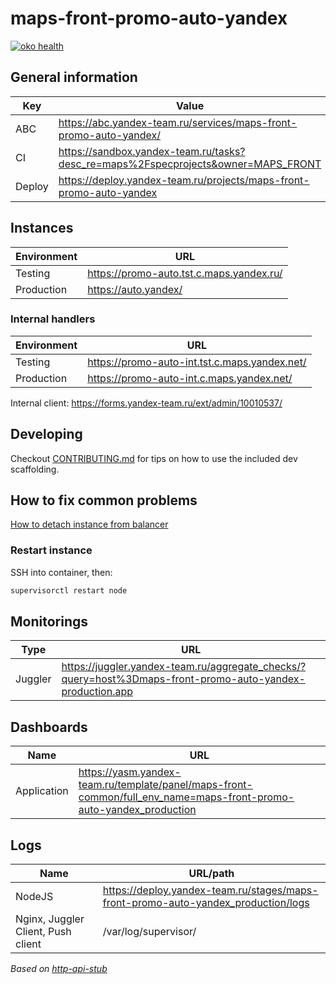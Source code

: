 # maps-front-promo-auto-yandex

[![oko health](https://badger.yandex-team.ru/oko/repo/maps/promo-auto-yandex/health.svg)](https://oko.yandex-team.ru/repo/maps/promo-auto-yandex)

## General information

| Key | Value |
|---|---|
| ABC | https://abc.yandex-team.ru/services/maps-front-promo-auto-yandex/ |
| CI | https://sandbox.yandex-team.ru/tasks?desc_re=maps%2Fspecprojects&owner=MAPS_FRONT |
| Deploy | https://deploy.yandex-team.ru/projects/maps-front-promo-auto-yandex |

## Instances
| Environment | URL |
|---|---|
| Testing | https://promo-auto.tst.c.maps.yandex.ru/ |
| Production | https://auto.yandex/ |

### Internal handlers

| Environment | URL |
|---|---|
| Testing | https://promo-auto-int.tst.c.maps.yandex.net/ |
| Production | https://promo-auto-int.c.maps.yandex.net/ |

Internal client: https://forms.yandex-team.ru/ext/admin/10010537/

## Developing

Checkout [CONTRIBUTING.md](CONTRIBUTING.md) for tips on how to use the included dev scaffolding.

## How to fix common problems

[How to detach instance from balancer](https://wiki.yandex-team.ru/maps/dev/ui/deploy/devops/#kakotkljuchitodininstansotbalansera)

### Restart instance

SSH into container, then:

```sh
supervisorctl restart node
```

## Monitorings

| Type | URL |
|---|---|
| Juggler | https://juggler.yandex-team.ru/aggregate_checks/?query=host%3Dmaps-front-promo-auto-yandex-production.app |

## Dashboards

| Name | URL |
|---|---|
| Application | https://yasm.yandex-team.ru/template/panel/maps-front-common/full_env_name=maps-front-promo-auto-yandex_production |

## Logs

| Name | URL/path |
|---|---|
| NodeJS | https://deploy.yandex-team.ru/stages/maps-front-promo-auto-yandex_production/logs |
| Nginx, Juggler Client, Push client | /var/log/supervisor/ |

*Based on [http-api-stub](https://github.yandex-team.ru/mapsapi/http-api-stub)*
